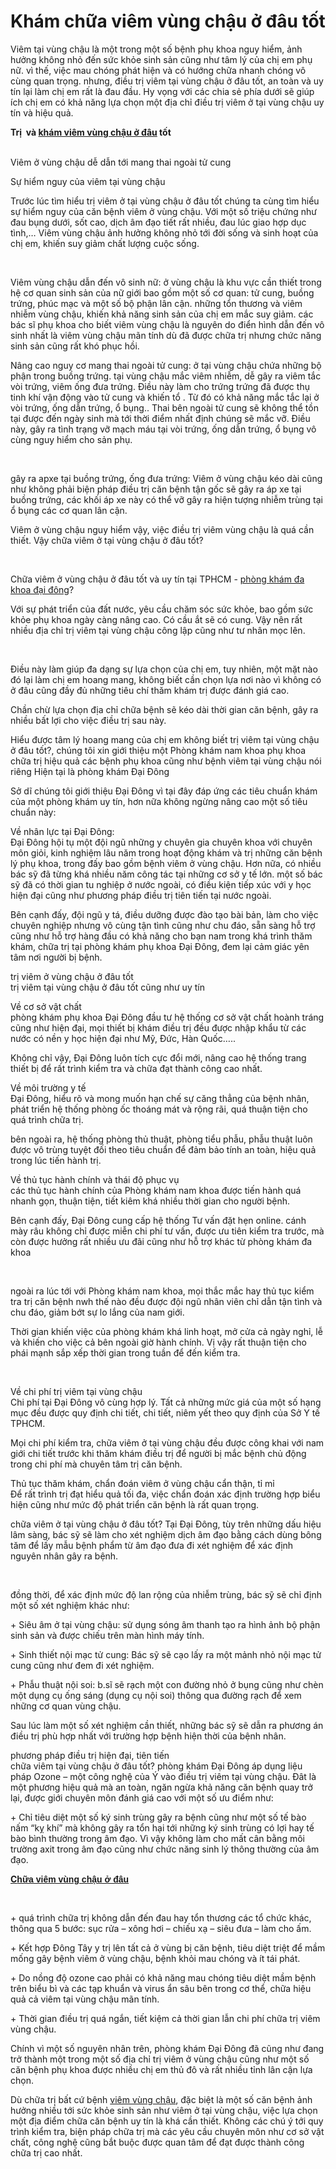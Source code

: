 <h1>Khám chữa viêm vùng chậu ở đâu tốt</h1>

<p>Viêm tại vùng chậu là một trong một số bệnh phụ khoa nguy hiểm, ảnh hưởng không nhỏ đến sức khỏe sinh sản cũng như tâm lý của chị em phụ nữ. vì thế, việc mau chóng phát hiện và có hướng chữa nhanh chóng vô cùng quan trọng. nhưng, điều trị viêm tại vùng chậu ở đâu tốt, an toàn và uy tín lại làm chị em rất là đau đầu. Hy vọng với các chia sẻ phía dưới sẽ giúp ích chị em có khả năng lựa chọn một địa chỉ điều trị viêm ở tại vùng chậu uy tín và hiệu quả.</p>

<p><strong>Trị &nbsp;và <a href="http://phongkhamdaidong.vn/kham-chua-viem-vung-chau-o-dau-tot-nhat-tphcm-52.html">khám viêm vùng chậu ở đâu</a> tốt</strong></p>

<p><br />
Viêm ở vùng chậu dễ dẫn tới mang thai ngoài tử cung</p>

<p>Sự hiểm nguy của viêm tại vùng chậu</p>

<p>Trước lúc tìm hiểu trị viêm ở tại vùng chậu ở đâu tốt chúng ta cùng tìm hiểu sự hiểm nguy của căn bệnh viêm ở vùng chậu. Với một số triệu chứng như đau bụng dưới, sốt cao, dịch âm đạo tiết rất nhiều, đau lúc giao hợp dục tình,&hellip; Viêm vùng chậu ảnh hưởng không nhỏ tới đời sống và sinh hoạt của chị em, khiến suy giảm chất lượng cuộc sống.</p>

<p>&nbsp;</p>

<p>Viêm vùng chậu dẫn đến vô sinh nữ: ở vùng chậu là khu vực cần thiết trong hệ cơ quan sinh sản của nữ giới bao gồm một số cơ quan: tử cung, buồng trứng, phúc mạc và một số bộ phận lân cận. những tổn thương và viêm nhiễm vùng chậu, khiến khả năng sinh sản của chị em mắc suy giảm. các bác sĩ phụ khoa cho biết viêm vùng chậu là nguyên do điển hình dẫn đến vô sinh nhất là viêm vùng chậu mãn tính dù đã được chữa trị nhưng chức năng sinh sản cũng rất khó phục hồi.</p>

<p>Nâng cao nguy cơ mang thai ngoài tử cung: ở tại vùng chậu chứa những bộ phận trong buồng trứng. tại vùng chậu mắc viêm nhiễm, dễ gây ra viêm tắc vòi trứng, viêm ống đưa trứng. Điều này làm cho trứng trứng đã được thụ tinh khí vận động vào tử cung và khiến tổ . Từ đó có khả năng mắc tắc lại ở vòi trứng, ống dẫn trứng, ổ bụng.. Thai bên ngoài tử cung sẽ không thể tồn tại được đến ngày sinh mà tới thời điểm nhất định chúng sẽ mắc vỡ. Điều này, gây ra tình trạng vỡ mạch máu tại vòi trứng, ống dẫn trứng, ổ bụng vô cùng nguy hiểm cho sản phụ.</p>

<p>&nbsp;</p>

<p>gây ra apxe tại buồng trứng, ống đưa trứng: Viêm ở vùng chậu kéo dài cũng như không phải biện pháp điều trị căn bệnh tận gốc sẽ gây ra áp xe tại buồng trứng, các khối áp xe này có thể vỡ gây ra hiện tượng nhiễm trùng tại ổ bụng các cơ quan lân cận.</p>

<p>Viêm ở vùng chậu nguy hiểm vậy, việc điều trị viêm vùng chậu là quá cần thiết. Vậy chữa viêm ở tại vùng chậu ở đâu tốt?</p>

<p>&nbsp;</p>

<p>Chữa viêm ở vùng chậu ở đâu tốt và uy tín tại TPHCM - <a href="http://phongkhamdaidong.vn/">phòng khám đa khoa đại đông</a>?</p>

<p>Với sự phát triển của đất nước, yêu cầu chăm sóc sức khỏe, bao gồm sức khỏe phụ khoa ngày càng nâng cao. Có cầu ắt sẽ có cung. Vậy nên rất nhiều địa chỉ trị viêm tại vùng chậu công lập cũng như tư nhân mọc lên.</p>

<p>&nbsp;</p>

<p>Điều này làm giúp đa dạng sự lựa chọn của chị em, tuy nhiên, một mặt nào đó lại làm chị em hoang mang, không biết cần chọn lựa nơi nào vì không có ở đâu cũng đầy đủ những tiêu chí thăm khám trị được đánh giá cao.</p>

<p>Chần chừ lựa chọn địa chỉ chữa bệnh sẽ kéo dài thời gian căn bệnh, gây ra nhiều bất lợi cho việc điều trị sau này.</p>

<p>Hiểu được tâm lý hoang mang của chị em không biết trị viêm tại vùng chậu ở đâu tốt?, chúng tôi xin giới thiệu một Phòng khám nam khoa phụ khoa chữa trị hiệu quả các bệnh phụ khoa cũng như bệnh viêm tại vùng chậu nói riêng Hiện tại là phòng khám Đại Đông</p>

<p>Sở dĩ chúng tôi giới thiệu Đại Đông vì tại đây đáp ứng các tiêu chuẩn khám của một phòng khám uy tín, hơn nữa không ngừng nâng cao một số tiêu chuẩn này:</p>

<p>Về nhân lực tại Đại Đông:<br />
Đại Đông hội tụ một đội ngũ những y chuyên gia chuyên khoa với chuyên môn giỏi, kinh nghiệm lâu năm trong hoạt động khám và trị những căn bệnh lý phụ khoa, trong đấy bao gồm bệnh viêm ở vùng chậu. Hơn nữa, có nhiều bác sỹ đã từng khá nhiều năm công tác tại những cơ sở y tế lớn. một số bác sỹ đã có thời gian tu nghiệp ở nước ngoài, có điều kiện tiếp xúc với y học hiện đại cũng như phương pháp điều trị tiên tiến tại nước ngoài.</p>

<p>Bên cạnh đấy, đội ngũ y tá, điều dưỡng được đào tạo bài bản, làm cho việc chuyên nghiệp nhưng vô cùng tận tình cũng như chu đáo, sẵn sàng hỗ trợ cũng như hỗ trợ hàng đầu có khả năng cho bạn nam trong khá trình thăm khám, chữa trị tại phòng khám phụ khoa Đại Đông, đem lại cảm giác yên tâm nơi người bị bệnh.</p>

<p>trị viêm ở vùng chậu ở đâu tốt<br />
trị viêm tại vùng chậu ở đâu tốt cũng như uy tín</p>

<p>Về cơ sở vật chất<br />
phòng khám phụ khoa Đại Đông đầu tư hệ thống cơ sở vật chất hoành tráng cũng như hiện đại, mọi thiết bị khám điều trị đều được nhập khẩu từ các nước có nền y học hiện đại như Mỹ, Đức, Hàn Quốc&hellip;..</p>

<p>Không chỉ vậy, Đại Đông luôn tích cực đổi mới, nâng cao hệ thống trang thiết bị để rất trình kiểm tra và chữa đạt thành công cao nhất.</p>

<p>Về môi trường y tế<br />
Đại Đông, hiểu rõ và mong muốn hạn chế sự căng thẳng của bệnh nhân, phát triển hệ thống phòng ốc thoáng mát và rộng rãi, quá thuận tiện cho quá trình chữa trị.</p>

<p>bên ngoài ra, hệ thống phòng thủ thuật, phòng tiểu phẫu, phẫu thuật luôn được vô trùng tuyệt đối theo tiêu chuẩn để đảm bảo tính an toàn, hiệu quả trong lúc tiến hành trị.</p>

<p>Về thủ tục hành chính và thái độ phục vụ<br />
các thủ tục hành chính của Phòng khám nam khoa được tiến hành quá nhanh gọn, thuận tiện, tiết kiêm khá nhiều thời gian cho người bệnh.</p>

<p>Bên cạnh đấy, Đại Đông cung cấp hệ thống Tư vấn đặt hẹn online. cánh mày râu không chỉ được miễn chi phí tư vấn, được ưu tiên kiểm tra trước, mà còn được hưởng rất nhiều ưu đãi cũng như hỗ trợ khác từ phòng khám đa khoa</p>

<p>&nbsp;</p>

<p>ngoài ra lúc tới với Phòng khám nam khoa, mọi thắc mắc hay thủ tục kiểm tra trị căn bệnh nwh thế nào đều được đội ngũ nhân viên chỉ dẫn tận tình và chu đáo, giảm bớt sự lo lắng của nam giới.</p>

<p>Thời gian khiến việc của phòng khám khá linh hoạt, mở cửa cả ngày nghỉ, lễ và khiến cho việc cả bên ngoài giờ hành chính. Vị vậy rất thuận tiện cho phái mạnh sắp xếp thời gian trong tuần để đến kiểm tra.</p>

<p>&nbsp;</p>

<p>Về chi phí trị viêm tại vùng chậu<br />
Chi phí tại Đại Đông vô cùng hợp lý. Tất cả những mức giá của một số hạng mục đều được quy định chi tiết, chi tiết, niêm yết theo quy định của Sở Y tế TPHCM.</p>

<p>Mọi chi phí kiểm tra, chữa viêm ở tại vùng chậu đều được công khai với nam giới chi tiết trước khi thăm khám điều trị để người bị mắc bệnh chủ động trong chi phí mà chuyên tâm trị căn bệnh.</p>

<p>Thủ tục thăm khám, chẩn đoán viêm ở vùng chậu cẩn thận, tỉ mỉ<br />
Để rất trình trị đạt hiểu quả tối đa, việc chẩn đoán xác định trường hợp biểu hiện cũng như mức độ phát triển căn bệnh là rất quan trọng.</p>

<p>chữa viêm ở tại vùng chậu ở đâu tốt? Tại Đại Đông, tùy trên những dấu hiệu lâm sàng, bác sỹ sẽ làm cho xét nghiệm dịch âm đạo bằng cách dùng bông tăm để lấy mẫu bệnh phẩm từ âm đạo đưa đi xét nghiệm để xác định nguyên nhân gây ra bệnh.</p>

<p>&nbsp;</p>

<p>đồng thời, để xác định mức độ lan rộng của nhiễm trùng, bác sỹ sẽ chỉ định một số xét nghiệm khác như:</p>

<p>+ Siêu âm ở tại vùng chậu: sử dụng sóng âm thanh tạo ra hình ảnh bộ phận sinh sản và được chiếu trên màn hình máy tính.</p>

<p>+ Sinh thiết nội mạc tử cung: Bác sỹ sẽ cạo lấy ra một mảnh nhỏ nội mạc tử cung cũng như đem đi xét nghiệm.</p>

<p>+ Phẫu thuật nội soi: b.sĩ sẽ rạch một con đường nhỏ ở bụng cũng như chèn một dụng cụ ống sáng (dụng cụ nội soi) thông qua đường rạch để xem những cơ quan vùng chậu.</p>

<p>Sau lúc làm một số xét nghiệm cần thiết, những bác sỹ sẽ dẫn ra phương án điều trị phù hợp nhất với trường hợp bệnh hiện thời của bệnh nhân.</p>

<p>phương pháp điều trị hiện đại, tiên tiến<br />
chữa viêm tại vùng chậu ở đâu tốt? phòng khám Đại Đông áp dụng liệu pháp Ozone &ndash; một công nghệ của Ý vào điều trị viêm tại vùng chậu. Đât là một phương hiệu quả mà an toàn, ngăn ngừa khả năng căn bệnh quay trở lại, được giới chuyên môn đánh giá cao với một số ưu điểm như:</p>

<p>+ Chỉ tiêu diệt một số ký sinh trùng gây ra bệnh cũng như một số tế bào nấm &ldquo;kỵ khí&rdquo; mà không gây ra tổn hại tới những ký sinh trùng có lợi hay tế bào bình thường trong âm đạo. Vì vậy không làm cho mất cân bằng môi trường axit trong âm đạo cũng như chức năng sinh lý thông thường của âm đạo.</p>

<p><a href="http://phongkhamdaidong.vn/kham-chua-viem-vung-chau-o-dau-tot-nhat-tphcm-52.html"><strong>C<font face="arial, sans, sans-serif">hữa viêm vùng chậu ở đâu</font></strong></a></p>

<p>&nbsp;
<p>+ quá trình chữa trị không dẫn đến đau hay tổn thương các tổ chức khác, thông qua 5 bước: sục rửa &ndash; xông hơi &ndash; chiếu xạ &ndash; siêu đưa &ndash; làm cho ấm.</p>
</p>

<p>+ Kết hợp Đông Tây y trị lên tất cả ở vùng bị căn bệnh, tiêu diệt triệt để mầm mống gây bệnh viêm ở vùng chậu, bệnh khỏi mau chóng và ít tái phát.</p>

<p>+ Do nồng độ ozone cao phải có khả năng mau chóng tiêu diệt mầm bệnh trên biểu bì và các tạp khuẩn và virus ẩn sâu bên trong cơ thể, chữa hiệu quả cả viêm tại vùng chậu mãn tính.</p>

<p>+ Thời gian điều trị quá ngắn, tiết kiệm cả thời gian lẫn chi phí chữa trị viêm vùng chậu.</p>

<p>Chính vì một số nguyên nhân trên, phòng khám Đại Đông đã cũng như đang trở thành một trong một số địa chỉ trị viêm ở vùng chậu cũng như một số căn bệnh phụ khoa được nhiều chị em thủ đô và rất nhiều tỉnh lân cận lựa chọn.</p>

<p>Dù chữa trị bất cứ bệnh <a href="http://spnbabble.sitepronews.com/notice/7498005">viêm vùng chậu</a>, đặc biệt là một số căn bệnh ảnh hưởng nhiều tới sức khỏe sinh sản như viêm ở tại vùng chậu, việc lựa chọn một địa điểm chữa căn bệnh uy tín là khá cần thiết. Không các chú ý tới quy trình kiểm tra, biện pháp chữa trị mà các yêu cầu chuyên môn như cơ sở vật chất, công nghệ cũng bắt buộc được quan tâm để đạt được thành công chữa trị cao nhất.</p>

<p>&nbsp;</p>
